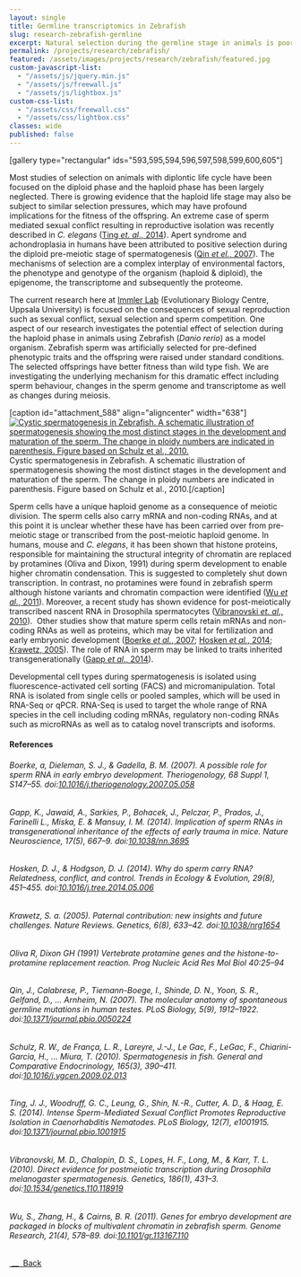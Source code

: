 ```yaml
---
layout: single
title: Germline transcriptomics in Zebrafish
slug: research-zebrafish-germline
excerpt: Natural selection during the germline stage in animals is poorly understood, but there is accumulating evidence that this may play an important role.
permalink: /projects/research/zebrafish/
featured: /assets/images/projects/research/zebrafish/featured.jpg
custom-javascript-list:
  - "/assets/js/jquery.min.js"
  - "/assets/js/freewall.js"
  - "/assets/js/lightbox.js"
custom-css-list:
  - "/assets/css/freewall.css"
  - "/assets/css/lightbox.css"
classes: wide
published: false
---
```



[gallery type="rectangular" ids="593,595,594,596,597,598,599,600,605"]

Most studies of selection on animals with diplontic life cycle have been focused on the diploid phase and the haploid phase has been largely neglected. There is growing evidence that the haploid life stage may also be subject to similar selection pressures, which may have profound implications for the fitness of the offspring. An extreme case of sperm mediated sexual conflict resulting in reproductive isolation was recently described in _C. elegans_ ([Ting _et. al_., 2014](http://journals.plos.org/plosbiology/article?id=10.1371/journal.pbio.1001915)). Apert syndrome and achondroplasia in humans have been attributed to positive selection during the diploid pre-meiotic stage of spermatogenesis ([Qin _et el._, 2007](http://journals.plos.org/plosbiology/article?id=10.1371/journal.pbio.0050224)). The mechanisms of selection are a complex interplay of environmental factors, the phenotype and genotype of the organism (haploid & diploid), the epigenome, the transcriptome and subsequently the proteome.

The current research here at [Immler Lab](http://www.ieg.uu.se/evolutionary-biology/immler/) (Evolutionary Biology Centre, Uppsala University) is focused on the consequences of sexual reproduction such as sexual conflict, sexual selection and sperm competition. One aspect of our research investigates the potential effect of selection during the haploid phase in animals using Zebrafish (_Danio rerio_) as a model organism. Zebrafish sperm was artificially selected for pre-defined phenotypic traits and the offspring were raised under standard conditions. The selected offsprings have better fitness than wild type fish. We are investigating the underlying mechanism for this dramatic effect including sperm behaviour, changes in the sperm genome and transcriptome as well as changes during meiosis.

[caption id="attachment_588" align="aligncenter" width="638"][![Cystic spermatogenesis in Zebrafish. A schematic illustration of spermatogenesis showing the most distinct stages in the development and maturation of the sperm. The change in ploidy numbers are indicated in parenthesis. Figure based on Schulz et al., 2010.](http://www.roymfrancis.com/wp-content/uploads/2015/09/ZebrafishSpermDevelopment_horiz-1024x186.jpg)](http://www.roymfrancis.com/wp-content/uploads/2015/09/ZebrafishSpermDevelopment_horiz.jpg) Cystic spermatogenesis in Zebrafish. A schematic illustration of spermatogenesis showing the most distinct stages in the development and maturation of the sperm. The change in ploidy numbers are indicated in parenthesis. Figure based on Schulz et al., 2010.[/caption]

Sperm cells have a unique haploid genome as a consequence of meiotic division. The sperm cells also carry mRNA and non-coding RNAs, and at this point it is unclear whether these have has been carried over from pre-meiotic stage or transcribed from the post-meiotic haploid genome. In humans, mouse and _C. elegans_, it has been shown that histone proteins, responsible for maintaining the structural integrity of chromatin are replaced by protamines (Oliva and Dixon, 1991) during sperm development to enable higher chromatin condensation. This is suggested to completely shut down transcription. In contrast, no protamines were found in zebrafish sperm although histone variants and chromatin compaction were identified ([Wu _et al._, 2011](http://genome.cshlp.org/content/21/4/578)). Moreover, a recent study has shown evidence for post-meiotically transcribed nascent RNA in Drosophila spermatocytes ([Vibranovski _et. al_., 2010](http://www.genetics.org/content/186/1/431)).  Other studies show that mature sperm cells retain mRNAs and non-coding RNAs as well as proteins, which may be vital for fertilization and early embryonic development ([Boerke _et al._, 2007](http://www.sciencedirect.com/science/article/pii/S0093691X07003068); [Hosken _et al._, 2014](http://www.sciencedirect.com/science/article/pii/S0169534714001098); [Krawetz, 2005](http://www.nature.com/nrg/journal/v6/n8/full/nrg1654.html)). The role of RNA in sperm may be linked to traits inherited transgenerationally ([Gapp _et al_., 2014](http://www.nature.com/neuro/journal/v17/n5/full/nn.3695.html)).

Developmental cell types during spermatogenesis is isolated using fluorescence-activated cell sorting (FACS) and micromanipulation. Total RNA is isolated from single cells or pooled samples, which will be used in RNA-Seq or qPCR. RNA-Seq is used to target the whole range of RNA species in the cell including coding mRNAs, regulatory non-coding RNAs such as microRNAs as well as to catalog novel transcripts and isoforms.



#### References





###### Boerke, a, Dieleman, S. J., & Gadella, B. M. (2007). A possible role for sperm RNA in early embryo development. _Theriogenology_, 68 Suppl 1, S147–55. doi:[10.1016/j.theriogenology.2007.05.058](http://www.sciencedirect.com/science/article/pii/S0093691X07003068)





###### Gapp, K., Jawaid, A., Sarkies, P., Bohacek, J., Pelczar, P., Prados, J., Farinelli L., Miska, E. & Mansuy, I. M. (2014). Implication of sperm RNAs in transgenerational inheritance of the effects of early trauma in mice. _Nature Neuroscience_, 17(5), 667–9. doi:[10.1038/nn.3695](http://www.nature.com/neuro/journal/v17/n5/full/nn.3695.html)





###### Hosken, D. J., & Hodgson, D. J. (2014). Why do sperm carry RNA? Relatedness, conflict, and control. _Trends in Ecology & Evolution_, 29(8), 451–455. doi:[10.1016/j.tree.2014.05.006](http://www.sciencedirect.com/science/article/pii/S0169534714001098)





###### Krawetz, S. a. (2005). Paternal contribution: new insights and future challenges. _Nature Reviews. Genetics_, 6(8), 633–42. doi:[10.1038/nrg1654](http://www.nature.com/nrg/journal/v6/n8/full/nrg1654.html)





###### Oliva R, Dixon GH (1991) Vertebrate protamine genes and the histone-to-protamine replacement reaction. _Prog Nucleic Acid Res Mol Biol_ 40:25–94





###### Qin, J., Calabrese, P., Tiemann-Boege, I., Shinde, D. N., Yoon, S. R., Gelfand, D., … Arnheim, N. (2007). The molecular anatomy of spontaneous germline mutations in human testes. _PLoS Biology_, 5(9), 1912–1922. doi:[10.1371/journal.pbio.0050224](http://journals.plos.org/plosbiology/article?id=10.1371/journal.pbio.0050224)





###### Schulz, R. W., de França, L. R., Lareyre, J.-J., Le Gac, F., LeGac, F., Chiarini-Garcia, H., … Miura, T. (2010). Spermatogenesis in fish. _General and Comparative Endocrinology_, 165(3), 390–411. doi:[10.1016/j.ygcen.2009.02.013](http://www.sciencedirect.com/science/article/pii/S0016648009000744)





###### Ting, J. J., Woodruff, G. C., Leung, G., Shin, N.-R., Cutter, A. D., & Haag, E. S. (2014). Intense Sperm-Mediated Sexual Conflict Promotes Reproductive Isolation in Caenorhabditis Nematodes. _PLoS Biology_, 12(7), e1001915. doi:[10.1371/journal.pbio.1001915](http://journals.plos.org/plosbiology/article?id=10.1371/journal.pbio.1001915)





###### Vibranovski, M. D., Chalopin, D. S., Lopes, H. F., Long, M., & Karr, T. L. (2010). Direct evidence for postmeiotic transcription during Drosophila melanogaster spermatogenesis. _Genetics_, 186(1), 431–3. doi:[10.1534/genetics.110.118919](http://www.genetics.org/content/186/1/431)





###### Wu, S., Zhang, H., & Cairns, B. R. (2011). Genes for embryo development are packaged in blocks of multivalent chromatin in zebrafish sperm. _Genome Research_, 21(4), 578–89. doi:[10.1101/gr.113167.110](http://genome.cshlp.org/content/21/4/578)





[ __  Back](http://www.roymfrancis.com/research-projects/)
